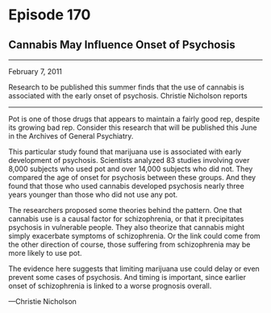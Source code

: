 # Episode 170

## Cannabis May Influence Onset of Psychosis

---

February 7, 2011

Research to be published this summer finds that the use of cannabis is associated with the early onset of psychosis. Christie Nicholson reports

---

Pot is one of those drugs that appears to maintain a fairly good rep, despite its growing bad rep. Consider this research that will be published this June in the Archives of General Psychiatry.

This particular study found that marijuana use is associated with early development of psychosis. Scientists analyzed 83 studies involving over 8,000 subjects who used pot and over 14,000 subjects who did not. They compared the age of onset for psychosis between these groups. And they found that those who used cannabis developed psychosis nearly three years younger than those who did not use any pot.

The researchers proposed some theories behind the pattern. One that cannabis use is a causal factor for schizophrenia, or that it precipitates psychosis in vulnerable people. They also theorize that cannabis might simply exacerbate symptoms of schizophrenia. Or the link could come from the other direction of course, those suffering from schizophrenia may be more likely to use pot.

The evidence here suggests that limiting marijuana use could delay or even prevent some cases of psychosis. And timing is important, since earlier onset of schizophrenia is linked to a worse prognosis overall.

—Christie Nicholson

